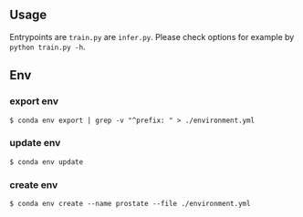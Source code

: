 ## Usage

Entrypoints are `train.py` are `infer.py`. Please check options for example by `python train.py -h`.

## Env

### export env

```
$ conda env export | grep -v "^prefix: " > ./environment.yml
```

### update env

```
$ conda env update
```

### create env

```
$ conda env create --name prostate --file ./environment.yml
```
